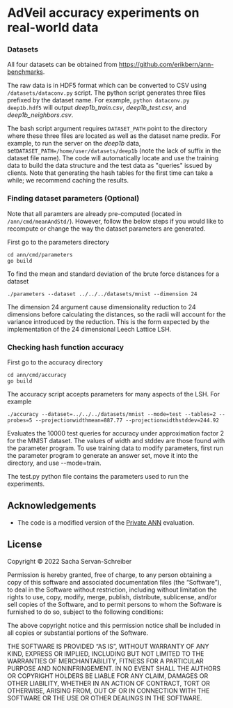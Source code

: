 # AdVeil accuracy experiments on real-world data

### Datasets 
All four datasets can be obtained from https://github.com/erikbern/ann-benchmarks.

The raw data is in HDF5 format which can be converted to CSV using ```/datasets/dataconv.py``` script. 
The python script generates three files prefixed by the dataset name. 
For example, ```python dataconv.py deep1b.hdf5``` will output *deep1b_train.csv*, *deep1b_test.csv*, and *deep1b_neighbors.csv*. 

The bash script argument requires ```DATASET_PATH``` point to the directory where these three files are located as well as the dataset name predix. 
For example, to run the server on the *deep1b* data, set```DATASET_PATH=/home/user/datasets/deep1b``` (note the lack of suffix in the dataset file name).
The code will automatically locate and use the training data to build the data structure and the test data as "queries" issued by clients. 
Note that generating the hash tables for the first time can take a while; we recommend caching the results. 

### Finding dataset parameters (Optional)
Note that all paramters are already pre-computed (located in ```/ann/cmd/meanAndStd/```).
However, follow the below steps if you would like to recompute or change the way the dataset parameters are generated. 

First go to the parameters directory 
```
cd ann/cmd/parameters
go build
```
To find the mean and standard deviation of the brute force distances for a dataset
```
./parameters --dataset ../../../datasets/mnist --dimension 24
```
The dimension 24 argument cause dimensionality reduction to 24 dimensions before calculating the distances,
so the radii will account for the variance introduced by the reduction.
This is the form expected by the implementation of the 24 dimensional Leech Lattice LSH.

### Checking hash function accuracy

First go to the accuracy directory
```
cd ann/cmd/accuracy
go build
```
The accuracy script accepts parameters for many aspects of the LSH.  For example
```
./accuracy --dataset=../../../datasets/mnist --mode=test --tables=2 --probes=5 --projectionwidthmean=887.77 --projectionwidthstddev=244.92
```
Evaluates the 10000 test queries for accuracy under approximation factor 2 for the MNIST dataset.
The values of width and stddev are those found with the parameter program.
To use training data to modify parameters, first run the parameter program to generate an answer set, move it into the directory, and use --mode=train.

The test.py python file contains the parameters used to run the experiments.


## Acknowledgements 
* The code is a modified version of the [Private ANN](https://github.com/sachaservan/private-ann) evaluation. 

## License
Copyright © 2022 Sacha Servan-Schreiber

Permission is hereby granted, free of charge, to any person obtaining a copy of this software and associated documentation files (the “Software”), to deal in the Software without restriction, including without limitation the rights to use, copy, modify, merge, publish, distribute, sublicense, and/or sell copies of the Software, and to permit persons to whom the Software is furnished to do so, subject to the following conditions:

The above copyright notice and this permission notice shall be included in all copies or substantial portions of the Software.

THE SOFTWARE IS PROVIDED “AS IS”, WITHOUT WARRANTY OF ANY KIND, EXPRESS OR IMPLIED, INCLUDING BUT NOT LIMITED TO THE WARRANTIES OF MERCHANTABILITY, FITNESS FOR A PARTICULAR PURPOSE AND NONINFRINGEMENT. IN NO EVENT SHALL THE AUTHORS OR COPYRIGHT HOLDERS BE LIABLE FOR ANY CLAIM, DAMAGES OR OTHER LIABILITY, WHETHER IN AN ACTION OF CONTRACT, TORT OR OTHERWISE, ARISING FROM, OUT OF OR IN CONNECTION WITH THE SOFTWARE OR THE USE OR OTHER DEALINGS IN THE SOFTWARE.

